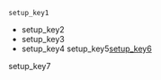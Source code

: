 ```ngMeta
setup_key1
```
- setup_key2
- setup_key3
- setup_key4
setup_key5[setup_key6](z-DeJIWWcLw)


setup_key7